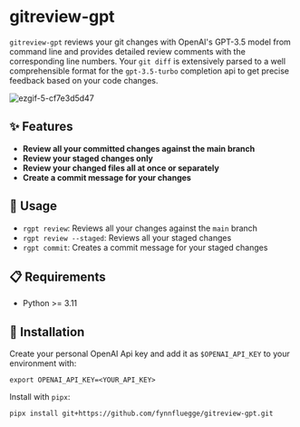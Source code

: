 # gitreview-gpt

`gitreview-gpt` reviews your git changes with OpenAI's GPT-3.5 model from command line and provides detailed review comments with the corresponding line numbers.
Your `git diff` is extensively parsed to a well comprehensible format for the `gpt-3.5-turbo` completion api to get precise feedback based on your code changes.


![ezgif-5-cf7e3d5d47](https://github.com/fynnfluegge/gitreview-gpt/assets/16321871/80852b6a-020e-45aa-88d7-edc5544cac26)


## ✨ Features

- **Review all your committed changes against the main branch**
- **Review your staged changes only**
- **Review your changed files all at once or separately**
- **Create a commit message for your changes**

## 🚀 Usage

- `rgpt review`: Reviews all your changes against the `main` branch
- `rgpt review --staged`: Reviews all your staged changes
- `rgpt commit`: Creates a commit message for your staged changes

## 📋 Requirements

- Python >= 3.11

## 🔧 Installation

Create your personal OpenAI Api key and add it as `$OPENAI_API_KEY` to your environment with:

```
export OPENAI_API_KEY=<YOUR_API_KEY>
```

Install with `pipx`:

```
pipx install git+https://github.com/fynnfluegge/gitreview-gpt.git
```
